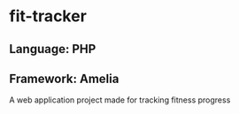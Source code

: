 # fit-tracker
## Language: PHP
## Framework: Amelia
A web application project made for tracking fitness progress
